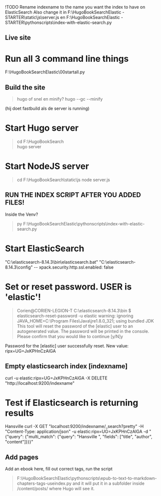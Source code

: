 !TODO
Rename indexname to the name you want the index to have on ElasticSearch
Also change it in 
F:\HugoBookSearchElastic - STARTER\static\js\server.js
en
F:\HugoBookSearchElastic - STARTER\pythonscripts\index-with-elastic-search.py

## Live site

# Run all 3 command line things
F:\HugoBookSearchElastic\00startall.py

## Build the site
> hugo
of snel en minify?
> hugo --gc --minify

(hij doet fastbuild als de server is running)

# Start Hugo server
> cd F:\HugoBookSearch\
> hugo server


# Start NodeJS server
> cd F:\HugoBookSearch\static\js
> node server.js 

## RUN THE INDEX SCRIPT AFTER YOU ADDED FILES!
Inside the Venv?
> py F:\HugoBookSearchElastic\pythonscripts\index-with-elastic-search.py

# Start ElasticSearch
"C:\elasticsearch-8.14.3\bin\elasticsearch.bat"
"C:\elasticsearch-8.14.3\config" --  xpack.security.http.ssl.enabled: false

# Set or reset password. USER is 'elastic'!
> Corien@CORIEN-LEGION-T C:\elasticsearch-8.14.3\bin
> $ elasticsearch-reset-password -u elastic
warning: ignoring JAVA_HOME=C:\Program Files\Java\jre1.8.0_321; using bundled JDK
This tool will reset the password of the [elastic] user to an autogenerated value.
The password will be printed in the console.
Please confirm that you would like to continue [y/N]y

Password for the [elastic] user successfully reset.
New value: ripx=UG=JxKPHnCzAlGA

## Empty elasticsearch index [indexname]
curl -u elastic:ripx=UG=JxKPHnCzAlGA -X DELETE "http://localhost:9200/indexname"


# Test if Elasticsearch is returning results
Hansville
curl -X GET "localhost:9200/indexname/_search?pretty" -H "Content-Type: application/json" -u elastic:ripx=UG=JxKPHnCzAlGA -d "{\"query\": {\"multi_match\": {\"query\": \"Hansville \", \"fields\": [\"title\", \"author\", \"content\"]}}}"

## Add pages
Add an ebook here, fill out correct tags, run the script 
> F:\HugoBookSearchElastic\pythonscripts\epub-to-text-to-markdown-chapters-tags-useindex.py
and it will put it in a subfolder inside
/content/posts/
where Hugo will see it.

 